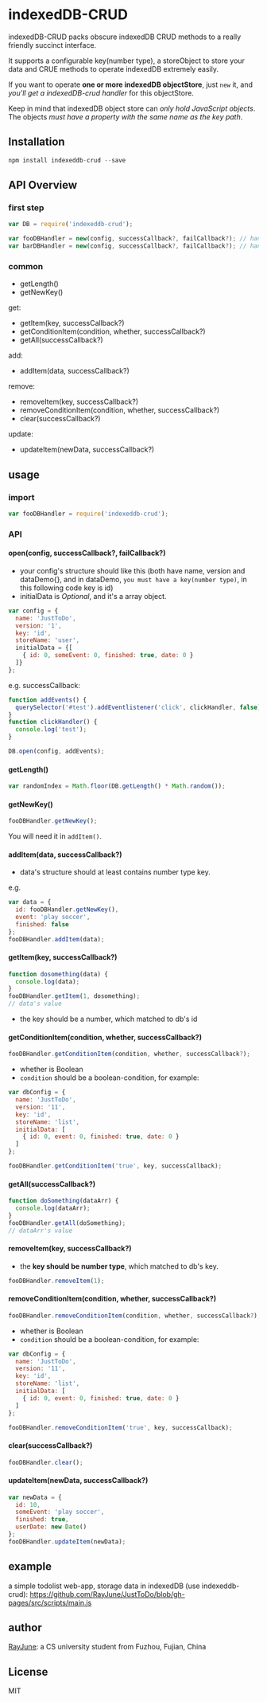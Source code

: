 # indexedDB-CRUD

indexedDB-CRUD packs obscure indexedDB CRUD methods to a really friendly succinct interface.

It supports a configurable key(number type), a storeObject to store your data and CRUE methods to operate indexedDB extremely easily.

If you want to operate **one or more indexedDB objectStore**, just `new` it, and *you'll get a indexedDB-crud handler* for this objectStore.

Keep in mind that indexedDB object store can *only hold JavaScript objects*. The objects *must have a property with the same name as the key path*.

## Installation

```javascript
npm install indexeddb-crud --save
```

## API Overview

### first step

```javascript
var DB = require('indexeddb-crud');

var fooDBHandler = new(config, successCallback?, failCallback?); // handler foo objectStore
var barDBHandler = new(config, successCallback?, failCallback?); // handler bar objectStore
```

### common

* getLength()
* getNewKey()

get:

* getItem(key, successCallback?)
* getConditionItem(condition, whether, successCallback?)
* getAll(successCallback?)

add:

* addItem(data, successCallback?)

remove:

* removeItem(key, successCallback?)
* removeConditionItem(condition, whether, successCallback?)
* clear(successCallback?)

update:

* updateItem(newData, successCallback?)

## usage

### import

```javascript
var fooDBHandler = require('indexeddb-crud');
```

### API

#### open(config, successCallback?, failCallback?)

* your config's structure should like this (both have name, version and dataDemo{}, and in dataDemo, `you must have a key(number type)`, in this following code key is id)
* initialData is *Optional*, and it's a array object.

```javascript
var config = {  
  name: 'JustToDo',
  version: '1',
  key: 'id',
  storeName: 'user',
  initialData = {[
    { id: 0, someEvent: 0, finished: true, date: 0 }
  ]}
};
```

e.g. successCallback:

```javascript
function addEvents() {
  querySelector('#test').addEventlistener('click', clickHandler, false);
}
function clickHandler() {
  console.log('test');
}

DB.open(config, addEvents);
```

#### getLength()

```javascript
var randomIndex = Math.floor(DB.getLength() * Math.random());
```

#### getNewKey()

```javascript
fooDBHandler.getNewKey();
```

You will need it in `addItem()`.

#### addItem(data, successCallback?)

* data's structure should at least contains number type key.

e.g.

```javascript
var data = { 
  id: fooDBHandler.getNewKey(), 
  event: 'play soccer', 
  finished: false 
};
fooDBHandler.addItem(data);
```

#### getItem(key, successCallback?)

```javascript
function dosomething(data) {
  console.log(data);
}
fooDBHandler.getItem(1, dosomething);
// data's value
```

* the key should be a number, which matched to db's id

#### getConditionItem(condition, whether, successCallback?)

```javascript
fooDBHandler.getConditionItem(condition, whether, successCallback?);
```

* whether is Boolean
* `condition` should be a boolean-condition, for example:

```javascript
var dbConfig = {
  name: 'JustToDo',
  version: '11',
  key: 'id',
  storeName: 'list',
  initialData: [
    { id: 0, event: 0, finished: true, date: 0 }
  ]
};

fooDBHandler.getConditionItem('true', key, successCallback);
```

#### getAll(successCallback?)

```javascript
function doSomething(dataArr) {
  console.log(dataArr);
}
fooDBHandler.getAll(doSomething);
// dataArr's value
```

#### removeItem(key, successCallback?)

* the **key should be number type**, which matched to db's key.

```javascript
fooDBHandler.removeItem(1);
```

#### removeConditionItem(condition, whether, successCallback?)

```javascript
fooDBHandler.removeConditionItem(condition, whether, successCallback?);
```

* whether is Boolean
* `condition` should be a boolean-condition, for example:

```javascript
var dbConfig = {
  name: 'JustToDo',
  version: '11',
  key: 'id',
  storeName: 'list',
  initialData: [
    { id: 0, event: 0, finished: true, date: 0 }
  ]
};

fooDBHandler.removeConditionItem('true', key, successCallback);
```

#### clear(successCallback?)

```javascript
fooDBHandler.clear();
```

#### updateItem(newData, successCallback?)

```javascript
var newData = {
  id: 10,
  someEvent: 'play soccer',
  finished: true,
  userDate: new Date()
};
fooDBHandler.updateItem(newData);
```

## example

a simple todolist web-app, storage data in indexedDB (use indexeddb-crud): https://github.com/RayJune/JustToDo/blob/gh-pages/src/scripts/main.js

## author

[RayJune](http://rayjune.xyz/about): a CS university student from Fuzhou, Fujian, China

## License

MIT